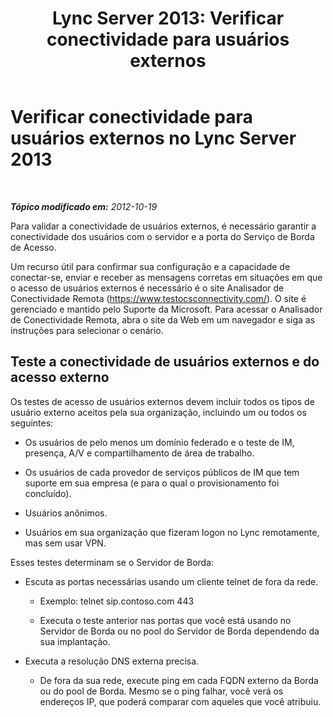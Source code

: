 ﻿---
title: 'Lync Server 2013: Verificar conectividade para usuários externos'
TOCTitle: Verificar conectividade para usuários externos
ms:assetid: 5c02bd6e-1c96-448a-a21d-58c9961c6640
ms:mtpsurl: https://technet.microsoft.com/pt-br/library/Gg398402(v=OCS.15)
ms:contentKeyID: 49306831
ms.date: 05/19/2016
mtps_version: v=OCS.15
ms.translationtype: HT
---

# Verificar conectividade para usuários externos no Lync Server 2013

 

_**Tópico modificado em:** 2012-10-19_

Para validar a conectividade de usuários externos, é necessário garantir a conectividade dos usuários com o servidor e a porta do Serviço de Borda de Acesso.

Um recurso útil para confirmar sua configuração e a capacidade de conectar-se, enviar e receber as mensagens corretas em situações em que o acesso de usuários externos é necessário é o site Analisador de Conectividade Remota (<https://www.testocsconnectivity.com/>). O site é gerenciado e mantido pelo Suporte da Microsoft. Para acessar o Analisador de Conectividade Remota, abra o site da Web em um navegador e siga as instruções para selecionar o cenário.

## Teste a conectividade de usuários externos e do acesso externo

Os testes de acesso de usuários externos devem incluir todos os tipos de usuário externo aceitos pela sua organização, incluindo um ou todos os seguintes:

  - Os usuários de pelo menos um domínio federado e o teste de IM, presença, A/V e compartilhamento de área de trabalho.

  - Os usuários de cada provedor de serviços públicos de IM que tem suporte em sua empresa (e para o qual o provisionamento foi concluído).

  - Usuários anônimos.

  - Usuários em sua organização que fizeram logon no Lync remotamente, mas sem usar VPN.

Esses testes determinam se o Servidor de Borda:

  - Escuta as portas necessárias usando um cliente telnet de fora da rede.
    
      - Exemplo: telnet sip.contoso.com 443
    
      - Executa o teste anterior nas portas que você está usando no Servidor de Borda ou no pool do Servidor de Borda dependendo da sua implantação.

  - Executa a resolução DNS externa precisa.
    
      - De fora da sua rede, execute ping em cada FQDN externo da Borda ou do pool de Borda. Mesmo se o ping falhar, você verá os endereços IP, que poderá comparar com aqueles que você atribuiu.

